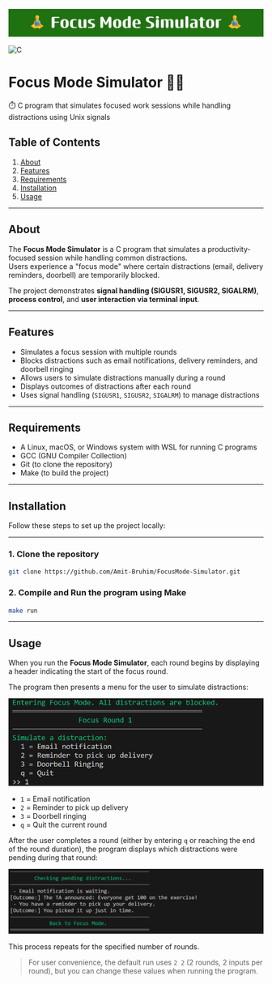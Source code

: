 ![Banner](images/banner.png)

![C](https://img.shields.io/badge/language-C-blue)

# Focus Mode Simulator 🧘‍♂️  

⏱️ C program that simulates focused work sessions while handling distractions using Unix signals

## Table of Contents  

1. [About](#about)  
2. [Features](#features)  
3. [Requirements](#requirements)  
4. [Installation](#installation)  
5. [Usage](#usage)  

---

## About

The **Focus Mode Simulator** is a C program that simulates a productivity-focused session while handling common distractions.  
Users experience a "focus mode" where certain distractions (email, delivery reminders, doorbell) are temporarily blocked.  

The project demonstrates **signal handling (SIGUSR1, SIGUSR2, SIGALRM)**, **process control**, and **user interaction via terminal input**.  

---

## Features

- Simulates a focus session with multiple rounds  
- Blocks distractions such as email notifications, delivery reminders, and doorbell ringing  
- Allows users to simulate distractions manually during a round  
- Displays outcomes of distractions after each round  
- Uses signal handling (`SIGUSR1`, `SIGUSR2`, `SIGALRM`) to manage distractions  

---

## Requirements

- A Linux, macOS, or Windows system with WSL for running C programs  
- GCC (GNU Compiler Collection) 
- Git (to clone the repository)  
- Make (to build the project)  

---

## Installation

Follow these steps to set up the project locally:

---

### 1. Clone the repository
```bash
git clone https://github.com/Amit-Bruhim/FocusMode-Simulator.git
```

### 2. Compile and Run the program using Make
```bash
make run
```

---

## Usage

When you run the **Focus Mode Simulator**, each round begins by displaying a header indicating the start of the focus round.  

The program then presents a menu for the user to simulate distractions:  

![Example menu screenshot](images/example_menu.png)  

- `1` = Email notification  
- `2` = Reminder to pick up delivery  
- `3` = Doorbell ringing  
- `q` = Quit the current round 

After the user completes a round (either by entering `q` or reaching the end of the round duration), the program displays which distractions were pending during that round:  

![Example pending distractions screenshot](images/example_pending.png)  

This process repeats for the specified number of rounds.  

> For user convenience, the default run uses `2 2` (2 rounds, 2 inputs per round), but you can change these values when running the program.



